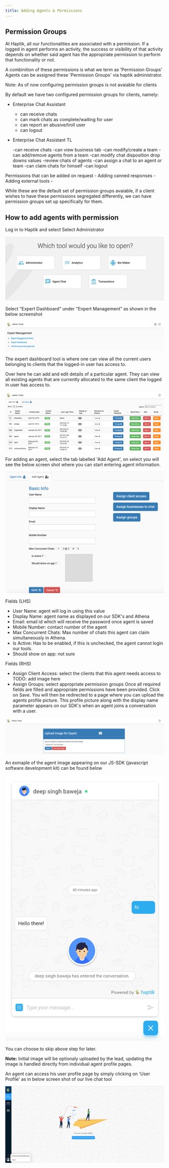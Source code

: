 ```yaml
---
title: Adding Agents & Permissions
---
```


## Permission Groups


At Haptik, all our functionalities are associated with a permission. If a logged in agent performs an activity, the success or visibility of that activity depends on whether said agent has the appropriate permission to perform that functionality or not.

A combinition of these permissions is what we term as 'Permission Groups' Agents can be assigned these 'Permission Groups' via haptik administrator.

Note: As of now configuring permission groups is not avaiable for clients

By default we have two configured permission groups for clients, namely:

- Enterprise Chat Assistant

	- can receive chats
	- can mark chats as complete/waiting for user
	- can report an abusive/troll user
	- can logout

- Enterprise Chat Assistant TL

	-can receive chats
	-can view business tab
	-can modify/create a team
	-can add/remove agents from a team
	-can modify chat disposition drop downs values
	-review chats of agents
	-can assign a chat to an agent or team
	-can claim chats for himself
	-can logout

Permissions that can be added on request - Adding canned responses - Adding external tools -

While these are the default set of permission groups avaiable, if a client wishes to have these permissions segregated differently, we can have permission groups set up specifically for them.


## How to add agents with permission


Log in to Haptik and select Select Administrator

![Logged in screen](assets/haptik_logged_in_screen.png)

Select "Expert Dashboard" under "Enpert Management" as shown in the below screenshot

![Expert Management](assets/expert_management.png)

The expert dashboard tool is where one can view all the current users belonging to clients that the logged-in user has access to.

Over here he can add and edit details of a particular agent. They can view all existing agents that are currently allocated to the same client the logged in user has access to.


![Expert Dashboard](assets/expert_dashboard.png)


For adding an agent, select the tab labelled 'Add Agent', on select you will see the below screen shot where you can start entering agent information.

![Adding Agent](assets/add_agent.png)

Fields (LHS)

- User Name: agent will log in using this value
- Display Name: agent name as displayed on our SDK's and Athena
- Email: email id which will receive the password once agent is saved
- Mobile Number: contact number of the agent
- Max Concurrent Chats: Max number of chats this agent can claim simultaneously in Athena.
- Is Active: Has to be enabled, if this is unchecked, the agent cannot login our tools.
- Should show on app: not sure

Fields (RHS)

- Assign Client Access: select the clients that this agent needs access to
  TODO: add image here
- Assign Groups: select appropriate permission groups
Once all required fields are filled and appropriate permissions have been provided. Click on Save. You will then be redirected to a page where you can upload the agents profile picture. This profile picture along with the display name parameter appears on our SDK's when an agent joins a conversation with a user.


![Upload expert profile](assets/upload_expert_profile.png)


An exmaple of the agent image appearing on our JS-SDK (javascript software development kit) can be found below

![Chat bot with profile](assets/chat_bot_with_profile.png)

You can choose to skip above step for later.

**Note:** Initial image will be optionaly uploaded by the lead, updating the image is handled directly from individual agent profile pages.

An agent can access his user profile page by simply clicking on 'User Profile' as in below screen shot of our live chat tool

![Chat bot with profile](assets/how_to_access_profile.png)

